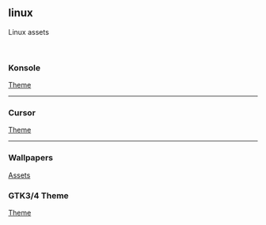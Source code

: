 ## linux
Linux assets

<br>


### Konsole
[Theme](https://store.kde.org/browse?cat=462&ord=rating)

---


### Cursor
[Theme]()

***

### Wallpapers
[Assets](https://store.kde.org/browse?cat=299&ord=latest)


### GTK3/4 Theme
[Theme](https://www.pling.com/browse?cat=135&ord=rating)





